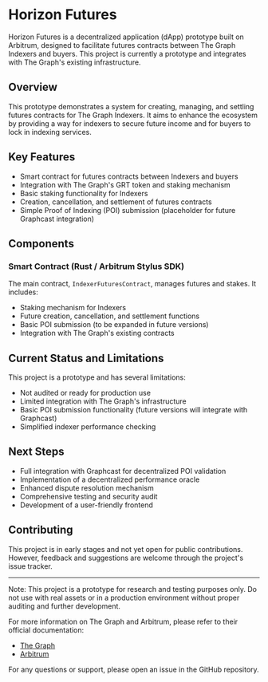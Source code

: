 # Horizon Futures 

Horizon Futures is a decentralized application (dApp) prototype built on Arbitrum, designed to facilitate futures contracts between The Graph Indexers and buyers. This project is currently a prototype and integrates with The Graph's existing infrastructure.

## Overview

This prototype demonstrates a system for creating, managing, and settling futures contracts for The Graph Indexers. It aims to enhance the ecosystem by providing a way for indexers to secure future income and for buyers to lock in indexing services.

## Key Features

- Smart contract for futures contracts between Indexers and buyers
- Integration with The Graph's GRT token and staking mechanism
- Basic staking functionality for Indexers
- Creation, cancellation, and settlement of futures contracts
- Simple Proof of Indexing (POI) submission (placeholder for future Graphcast integration)

## Components

### Smart Contract (Rust / Arbitrum Stylus SDK)

The main contract, `IndexerFuturesContract`, manages futures and stakes. It includes:

- Staking mechanism for Indexers
- Future creation, cancellation, and settlement functions
- Basic POI submission (to be expanded in future versions)
- Integration with The Graph's existing contracts

## Current Status and Limitations

This project is a prototype and has several limitations:

- Not audited or ready for production use
- Limited integration with The Graph's infrastructure
- Basic POI submission functionality (future versions will integrate with Graphcast)
- Simplified indexer performance checking

## Next Steps

- Full integration with Graphcast for decentralized POI validation
- Implementation of a decentralized performance oracle
- Enhanced dispute resolution mechanism
- Comprehensive testing and security audit
- Development of a user-friendly frontend

## Contributing

This project is in early stages and not yet open for public contributions. However, feedback and suggestions are welcome through the project's issue tracker.


---

Note: This project is a prototype for research and testing purposes only. Do not use with real assets or in a production environment without proper auditing and further development.

For more information on The Graph and Arbitrum, please refer to their official documentation:

- [The Graph](https://thegraph.com/docs/)
- [Arbitrum](https://developer.arbitrum.io/docs/overview)

For any questions or support, please open an issue in the GitHub repository.
